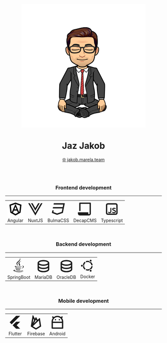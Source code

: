 <div align="center">

![](avatar.png)
# Jaz Jakob
[🌐 jakob.marela.team](https://jakob.marela.team)
</div>

<br/>
<br/>

<div align=center>

### Frontend development
<hr/>

<table>
    <tr>
        <td align=center>
                <img width="50" src="./svgs/angular.svg">
            <div>
                Angular
            </div>
        </td>
        <td align=center>
                <svg width="50" xmlns="http://www.w3.org/2000/svg" viewBox="0 0 24 24" fill="currentColor">
                    <path
                        d="M3.31677 3L12.001 18L20.6852 3H23.001L12.001 22L1.00098 3H3.31677ZM7.65887 3L12.001 10.5L16.3431 3H18.6589L12.001 14.5L5.34308 3H7.65887Z">
                    </path>
                </svg>
            <div>
                NuxtJS
            </div>
        </td>
        <td align=center>
                <svg width=50 xmlns="http://www.w3.org/2000/svg" viewBox="0 0 24 24" fill="currentColor"><path d="M2.8 14H4.83961L4.2947 16.7245L10.0393 18.8787L17.2665 16.4697L18.3604 11H3.4L3.8 9H18.7604L19.5604 5H4.6L5 3H22L19 18L10 21L2 18L2.8 14Z"></path></svg>
            <div>
                BulmaCSS
            </div>
        </td>
        <td align=center>
                <svg width="50" xmlns="http://www.w3.org/2000/svg" viewBox="0 0 24 24" fill="currentColor"><path d="M17 17V19C17 19.5523 17.4477 20 18 20C18.5523 20 19 19.5523 19 19V4H5V15H3V3C3 2.44772 3.44772 2 4 2H20C20.5523 2 21 2.44772 21 3V19C21 20.6569 19.6569 22 18 22H4C2.34315 22 1 20.6569 1 19V17H17Z"></path></svg>
            <div>
                DecapCMS
            </div>
        </td>
        <td align=center>
                <svg width="50" xmlns="http://www.w3.org/2000/svg" viewBox="0 0 24 24" fill="currentColor"><path d="M13.3344 16.055 12.4764 17.243C13.2904 17.969 14.3024 18.332 15.5124 18.332 16.4364 18.31 17.1404 18.0717 17.6244 17.617 18.1157 17.155 18.3614 16.605 18.3614 15.967 18.3614 15.3437 18.1891 14.8303 17.8444 14.427 17.4997 14.0237 16.9204 13.701 16.1064 13.459 15.4317 13.2537 14.9551 13.0667 14.6764 12.898 14.3977 12.722 14.2584 12.5093 14.2584 12.26 14.2584 12.0327 14.3721 11.8493 14.5994 11.71 14.8267 11.5707 15.1311 11.501 15.5124 11.501 15.7911 11.501 16.1064 11.556 16.4584 11.666 16.8104 11.7613 17.1221 11.9153 17.3934 12.128L18.1634 10.929C17.4887 10.3863 16.5941 10.115 15.4794 10.115 14.6801 10.115 14.0237 10.3203 13.5104 10.731 12.9824 11.1417 12.7184 11.6513 12.7184 12.26 12.7257 12.9053 12.9384 13.4077 13.3564 13.767 13.7817 14.1263 14.3867 14.4197 15.1714 14.647 15.8241 14.8523 16.2677 15.0577 16.5024 15.263 16.7297 15.4683 16.8434 15.7177 16.8434 16.011 16.8434 16.297 16.7297 16.517 16.5024 16.671 16.2677 16.8323 15.9304 16.913 15.4904 16.913 14.7717 16.9203 14.0531 16.6343 13.3344 16.055ZM7.80405 16.693C7.58405 16.561 7.37872 16.3667 7.18805 16.11L6.15405 16.957C6.46205 17.4777 6.84339 17.8407 7.29805 18.046 7.72339 18.2367 8.21105 18.332 8.76105 18.332 9.06172 18.332 9.37339 18.2843 9.69605 18.189 10.0187 18.0937 10.3157 17.9323 10.5871 17.705 11.0637 17.3237 11.3131 16.7003 11.3351 15.835V10.247H9.85005V15.549C9.85005 16.055 9.73639 16.4107 9.50905 16.616 9.28172 16.814 8.99572 16.913 8.65105 16.913 8.32105 16.913 8.03872 16.8397 7.80405 16.693ZM3 6C3 4.34315 4.34315 3 6 3H18C19.6569 3 21 4.34315 21 6V18C21 19.6569 19.6569 21 18 21H6C4.34315 21 3 19.6569 3 18V6ZM6 5C5.44772 5 5 5.44772 5 6V18C5 18.5523 5.44772 19 6 19H18C18.5523 19 19 18.5523 19 18V6C19 5.44772 18.5523 5 18 5H6Z"></path></svg>
            <div>
                Typescript
            </div>
        </td>
    </tr>
</table>

<br/>

### Backend development
<hr/>

<table>
    <tr>
        <td align=center>
                <svg width=50 xmlns="http://www.w3.org/2000/svg" viewBox="0 0 24 24" fill="currentColor"><path d="M15.6381 4.56605L15.6938 4.5979C14.9364 4.9983 12.7704 6.28707 12.7704 7.92968C12.7704 8.4836 13.0874 9.01832 13.3844 9.51951C13.6464 9.96157 13.893 10.3776 13.893 10.7576C13.893 11.7154 12.9598 12.4572 12.4328 12.7998L12.3326 12.7419C12.532 12.4988 12.7769 12.0921 12.7769 11.6583C12.7769 11.0601 12.4704 10.5823 12.159 10.0969C11.8375 9.59566 11.5106 9.08622 11.5106 8.42742C11.5106 6.1347 14.6259 4.90505 15.6381 4.56605ZM11.5434 5.77848C12.7958 4.65825 14.1645 3.43386 14.1645 1.59287C14.1645 0.759703 13.8238 0.227919 13.6546 0.0151978L13.6005 0.0463524C13.6419 0.211686 13.7011 0.518006 13.7011 0.917705C13.7011 2.59364 12.2794 3.76866 10.903 4.90626C9.61148 5.97365 8.35986 7.0081 8.35986 8.39247C8.35986 10.3768 10.3182 11.5983 11.1447 12.1138C11.1667 12.1275 11.1879 12.1407 11.2082 12.1534L11.2587 12.1243C11.2135 12.0755 11.1657 12.0246 11.1159 11.9716C10.4801 11.2952 9.51432 10.2677 9.51432 8.69722C9.51432 7.59357 10.4875 6.72305 11.5434 5.77848ZM11.0908 15.6857C12.8553 15.6857 14.0892 15.4328 14.637 15.2776L15.4693 15.7583C14.6762 16.1607 12.918 16.4679 11.0874 16.4679C8.93406 16.4679 6.58033 16.0056 6.57265 15.3901C6.5682 15.0509 7.3385 14.8244 8.1677 14.6778L8.21766 14.7068C8.21766 14.7068 7.93691 14.808 7.93983 15.0402C7.94424 15.3893 9.35916 15.6857 11.0908 15.6857ZM7.56243 17.857C7.56243 17.4495 8.40054 17.2571 8.78509 17.1805L8.83501 17.2094C8.76891 17.2586 8.73343 17.3259 8.73343 17.3827C8.73343 17.6501 9.66273 17.8944 11.0891 17.8944C12.3671 17.8944 13.0768 17.7367 13.4981 17.6363L14.4885 18.2094C14.4444 18.2411 13.4687 18.854 11.0867 18.854C9.35558 18.854 7.56243 18.4216 7.56243 17.857ZM16.0908 16.1289C17.2713 15.4563 18.4524 14.6603 18.519 13.3819C18.5628 12.5433 17.7924 11.9276 16.9493 12.0926L16.994 11.9801L16.9946 11.9781C17.2064 11.9136 17.4675 11.8618 17.761 11.8618C18.7036 11.8618 19.4266 12.427 19.5192 13.2181C19.705 14.8043 17.4574 15.8362 16.1978 16.1906L16.0908 16.1289ZM18.0656 19.1167C18.0751 20.2067 14.3677 20.8553 11.0541 20.8841C8.19296 20.9092 3.57989 20.3685 3.57033 19.2795C3.5637 18.5262 5.57092 18.0045 6.66027 17.8545L6.77512 17.9201C6.77512 17.9201 5.14953 18.2966 5.15551 18.9817C5.16149 19.665 8.58036 20.2563 11.0485 20.2348C14.8736 20.2014 17.4627 19.5776 17.769 18.7331L17.8234 18.702C17.9352 18.7838 18.0639 18.9191 18.0656 19.1167ZM6.43132 21.3375C7.78419 21.5649 9.39241 21.6739 10.7095 21.6623C16.9181 21.6081 18.6693 20.0816 18.9407 19.7504L18.9875 19.7777C18.9226 20.986 15.6401 21.99 11.5914 22.0254C9.52977 22.0433 7.65363 21.8047 6.30604 21.4096L6.43132 21.3375ZM9.03259 12.0541C7.95397 12.1371 5.63738 12.4797 5.63738 13.0904C5.63738 13.5516 7.76084 14.2028 11.0887 14.2028C14.083 14.2028 15.9733 13.6377 16.4136 13.4221L15.7707 13.048C15.3111 13.1734 13.6023 13.5539 11.0886 13.5539C9.60853 13.5539 7.05875 13.281 7.05875 12.8646C7.05875 12.4903 8.65043 12.2016 9.10709 12.1187C9.11713 12.1169 9.12662 12.1152 9.13553 12.1135L9.03259 12.0541Z"></path></svg>
            <div>
                SpringBoot
            </div>
        </td>
        <td align=center>
                <svg width=50 xmlns="http://www.w3.org/2000/svg" viewBox="0 0 24 24" fill="currentColor"><path d="M5 12.5C5 12.8134 5.46101 13.3584 6.53047 13.8931C7.91405 14.5849 9.87677 15 12 15C14.1232 15 16.0859 14.5849 17.4695 13.8931C18.539 13.3584 19 12.8134 19 12.5V10.3287C17.35 11.3482 14.8273 12 12 12C9.17273 12 6.64996 11.3482 5 10.3287V12.5ZM19 15.3287C17.35 16.3482 14.8273 17 12 17C9.17273 17 6.64996 16.3482 5 15.3287V17.5C5 17.8134 5.46101 18.3584 6.53047 18.8931C7.91405 19.5849 9.87677 20 12 20C14.1232 20 16.0859 19.5849 17.4695 18.8931C18.539 18.3584 19 17.8134 19 17.5V15.3287ZM3 17.5V7.5C3 5.01472 7.02944 3 12 3C16.9706 3 21 5.01472 21 7.5V17.5C21 19.9853 16.9706 22 12 22C7.02944 22 3 19.9853 3 17.5ZM12 10C14.1232 10 16.0859 9.58492 17.4695 8.89313C18.539 8.3584 19 7.81342 19 7.5C19 7.18658 18.539 6.6416 17.4695 6.10687C16.0859 5.41508 14.1232 5 12 5C9.87677 5 7.91405 5.41508 6.53047 6.10687C5.46101 6.6416 5 7.18658 5 7.5C5 7.81342 5.46101 8.3584 6.53047 8.89313C7.91405 9.58492 9.87677 10 12 10Z"></path></svg>
            <div>
                MariaDB
            </div>
        </td>
        <td align=center>
                <svg width=50 xmlns="http://www.w3.org/2000/svg" viewBox="0 0 24 24" fill="currentColor"><path d="M5 12.5C5 12.8134 5.46101 13.3584 6.53047 13.8931C7.91405 14.5849 9.87677 15 12 15C14.1232 15 16.0859 14.5849 17.4695 13.8931C18.539 13.3584 19 12.8134 19 12.5V10.3287C17.35 11.3482 14.8273 12 12 12C9.17273 12 6.64996 11.3482 5 10.3287V12.5ZM19 15.3287C17.35 16.3482 14.8273 17 12 17C9.17273 17 6.64996 16.3482 5 15.3287V17.5C5 17.8134 5.46101 18.3584 6.53047 18.8931C7.91405 19.5849 9.87677 20 12 20C14.1232 20 16.0859 19.5849 17.4695 18.8931C18.539 18.3584 19 17.8134 19 17.5V15.3287ZM3 17.5V7.5C3 5.01472 7.02944 3 12 3C16.9706 3 21 5.01472 21 7.5V17.5C21 19.9853 16.9706 22 12 22C7.02944 22 3 19.9853 3 17.5ZM12 10C14.1232 10 16.0859 9.58492 17.4695 8.89313C18.539 8.3584 19 7.81342 19 7.5C19 7.18658 18.539 6.6416 17.4695 6.10687C16.0859 5.41508 14.1232 5 12 5C9.87677 5 7.91405 5.41508 6.53047 6.10687C5.46101 6.6416 5 7.18658 5 7.5C5 7.81342 5.46101 8.3584 6.53047 8.89313C7.91405 9.58492 9.87677 10 12 10Z"></path></svg>
            <div>
                OracleDB
            </div>
        </td>
        <td align=center>
                <svg xmlns="http://www.w3.org/2000/svg" viewBox="0 0 24 24" fill="currentColor"><path d="M8.66784 19.2731L9.67371 17.5309C12.4214 18.6911 15.6673 17.6497 17.1971 15C17.6099 14.2851 17.8588 13.5206 17.9555 12.75H19.9677C19.8637 13.8618 19.5241 14.9695 18.9292 16C18.5267 16.6971 18.035 17.3108 17.477 17.8349C16.8385 17.6413 16.1244 17.7022 15.501 18.0621C14.8783 18.4216 14.4688 19.0086 14.3168 19.6575C12.4998 20.2066 10.4923 20.1118 8.66784 19.2731ZM7.3688 18.5231C5.73024 17.3624 4.64445 15.6713 4.21148 13.8232C4.69743 13.3671 5.00098 12.719 5.00098 12C5.00098 11.2801 4.69669 10.6312 4.20973 10.1751C4.38459 9.42975 4.67025 8.69715 5.07277 7.99995C5.66768 6.96954 6.4572 6.12154 7.3681 5.47557L8.3742 7.2182C7.75517 7.68729 7.21755 8.28509 6.80482 8.99995C5.27497 11.6497 5.996 14.9814 8.37467 16.7809L7.3688 18.5231ZM8.66779 4.72671C10.4122 3.92909 12.4225 3.76619 14.3163 4.34045C14.4679 4.99011 14.8776 5.57789 15.501 5.93778C16.1243 6.29766 16.8382 6.3586 17.4766 6.16508C18.9209 7.51805 19.785 9.34047 19.9664 11.25H17.9542C17.7265 9.45286 16.6908 7.77941 15.001 6.8038C13.3112 5.82819 11.3441 5.76797 9.67386 6.46927L8.66779 4.72671ZM16.001 5.07175C15.2835 4.65754 15.0377 3.74015 15.4519 3.02271C15.8662 2.30527 16.7835 2.05946 17.501 2.47367C18.2184 2.88789 18.4642 3.80527 18.05 4.52271C17.6358 5.24015 16.7184 5.48596 16.001 5.07175ZM4.00098 12C4.00098 12.8284 3.3294 13.5 2.50098 13.5C1.67255 13.5 1.00098 12.8284 1.00098 12C1.00098 11.1715 1.67255 10.5 2.50098 10.5C3.3294 10.5 4.00098 11.1715 4.00098 12ZM16.001 18.9282C16.7184 18.5139 17.6358 18.7598 18.05 19.4772C18.4642 20.1946 18.2184 21.112 17.501 21.5262C16.7835 21.9404 15.8662 21.6946 15.4519 20.9772C15.0377 20.2598 15.2835 19.3424 16.001 18.9282Z"></path></svg>
            <div>
                Docker
            </div>
        </td>
    </tr>
</table>

<br/>

### Mobile development
<hr/>

<table>
    <tr>
        <td align=center>
                <svg width=50 xmlns="http://www.w3.org/2000/svg" viewBox="0 0 24 24" fill="currentColor"><path d="M13.5039 2.00098L3.50391 12.001L6.58724 15.0843L19.6673 2.00098H13.5039ZM13.4985 11.1989L8.12328 16.6199L13.4956 21.9998H19.6842L14.2975 16.5999L19.6856 11.1998L13.4985 11.1989Z"></path></svg>
            <div>
                Flutter
            </div>
        </td>
        <td align=center>
                <svg width=50 xmlns="http://www.w3.org/2000/svg" viewBox="0 0 24 24" fill="currentColor"><path d="M9.22296 8.70695L6.91128 13.0414L8.00027 6.32592L9.22296 8.70695ZM10.3684 6.55928L7.69485 1.35292C7.47439 0.923595 6.83377 1.02489 6.75651 1.50129L4 18.4998L5.74819 19.5926L10.94 22.8375C11.5885 23.2428 12.4115 23.2428 13.06 22.8375L20 18.5L18.1424 5.96098C18.0828 5.5587 17.5934 5.39205 17.3007 5.67433L14.566 8.31132L12.4412 4.32721C12.2529 3.97426 11.7471 3.97426 11.5588 4.32721L10.3684 6.55928ZM13.0692 9.75472L8.66667 14L12 7.75L13.0692 9.75472ZM7.23219 18.1616L16.5911 9.137L17.8297 17.4979L12 21.1415L7.23219 18.1616Z"></path></svg>
            <div>
                Firebase
            </div>
        </td>
        <td align=center>
                <svg width=50 xmlns="http://www.w3.org/2000/svg" viewBox="0 0 24 24" fill="currentColor"><path d="M19 13H5V20H19V13ZM19 11C19 7.13401 15.866 4 12 4C8.13401 4 5 7.13401 5 11H19ZM6.38231 3.9681C7.92199 2.73647 9.87499 2 12 2C14.125 2 16.078 2.73647 17.6177 3.9681L19.0711 2.51472L20.4853 3.92893L19.0319 5.38231C20.2635 6.92199 21 8.87499 21 11V21C21 21.5523 20.5523 22 20 22H4C3.44772 22 3 21.5523 3 21V11C3 8.87499 3.73647 6.92199 4.9681 5.38231L3.51472 3.92893L4.92893 2.51472L6.38231 3.9681ZM9 9C8.44772 9 8 8.55228 8 8C8 7.44772 8.44772 7 9 7C9.55228 7 10 7.44772 10 8C10 8.55228 9.55228 9 9 9ZM15 9C14.4477 9 14 8.55228 14 8C14 7.44772 14.4477 7 15 7C15.5523 7 16 7.44772 16 8C16 8.55228 15.5523 9 15 9Z"></path></svg>
            <div>
                Android
            </div>
        </td>
    </tr>
</table>
</div>


<!--
**JakMar17/JakMar17** is a ✨ _special_ ✨ repository because its `README.md` (this file) appears on your GitHub profile.

Here are some ideas to get you started:

- 🔭 I’m currently working on ...
- 🌱 I’m currently learning ...
- 👯 I’m looking to collaborate on ...
- 🤔 I’m looking for help with ...
- 💬 Ask me about ...
- 📫 How to reach me: ...
- 😄 Pronouns: ...
- ⚡ Fun fact: ...
-->
